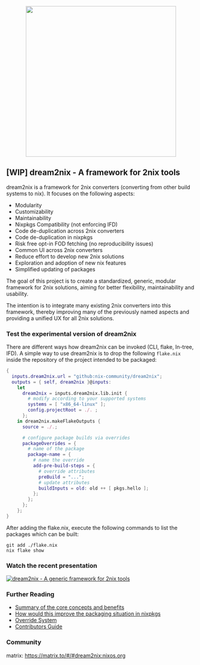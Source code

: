 <p align="center">
<img width="400" src="https://gist.githubusercontent.com/DavHau/755fed3774e89c0b9b8953a0a25309fa/raw/e2a12a60ae49aa5eb11b42775abdd1652dbe63c0/dream2nix-01.png">
</p>

## [WIP] dream2nix - A framework for 2nix tools

dream2nix is a framework for 2nix converters (converting from other build systems to nix).
It focuses on the following aspects:

- Modularity
- Customizability
- Maintainability
- Nixpkgs Compatibility (not enforcing IFD)
- Code de-duplication across 2nix converters
- Code de-duplication in nixpkgs
- Risk free opt-in FOD fetching (no reproducibility issues)
- Common UI across 2nix converters
- Reduce effort to develop new 2nix solutions
- Exploration and adoption of new nix features
- Simplified updating of packages

The goal of this project is to create a standardized, generic, modular framework for 2nix solutions, aiming for better flexibility, maintainability and usability.

The intention is to integrate many existing 2nix converters into this framework, thereby improving many of the previously named aspects and providing a unified UX for all 2nix solutions.

### Test the experimental version of dream2nix
There are different ways how dream2nix can be invoked (CLI, flake, In-tree, IFD).
A simple way to use dream2nix is to drop the following `flake.nix` inside the repository of the project intended to be packaged:
```nix
{
  inputs.dream2nix.url = "github:nix-community/dream2nix";
  outputs = { self, dream2nix }@inputs:
    let
      dream2nix = inputs.dream2nix.lib.init {
        # modify according to your supported systems
        systems = [ "x86_64-linux" ];
        config.projectRoot = ./. ;
      };
    in dream2nix.makeFlakeOutputs {
      source = ./.;

      # configure package builds via overrides
      packageOverrides = {
        # name of the package
        package-name = {
          # name the override
          add-pre-build-steps = {
            # override attributes
            preBuild = "...";
            # update attributes
            buildInputs = old: old ++ [ pkgs.hello ];
          };
        };
      };
    };
}
```
After adding the flake.nix, execute the following commands to list the packages which can be built:
```shell
git add ./flake.nix
nix flake show
```

### Watch the recent presentation
[![dream2nix - A generic framework for 2nix tools](https://gist.githubusercontent.com/DavHau/755fed3774e89c0b9b8953a0a25309fa/raw/3c8b2c56f5fca3bf5c343ffc179136eef39d4d6a/dream2nix-youtube-talk.png)](https://www.youtube.com/watch?v=jqCfHMvCsfQ)

### Further Reading

- [Summary of the core concepts and benefits](/docs/concepts-and-benefits.md)
- [How would this improve the packaging situation in nixpkgs](/docs/nixpkgs-improvements.md)
- [Override System](/docs/override-system.md)
- [Contributors Guide](/docs/contributors-guide.md)

### Community
matrix: https://matrix.to/#/#dream2nix:nixos.org


